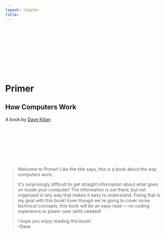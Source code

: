 ```yaml
---
layout: chapter
title:
---
```


<div style="padding-top: 10em; padding-bottom: 8em">
<h1 class="cover">Primer</h1>
<h2 class="cover">How Computers Work</h2>
<p>A book by <a href="https://www.davekilian.com/">Dave Kilian</a></p>
</div>

> Welcome to *Primer*! Like the title says, this is a book about the way computers work.
>
> It's surprisingly difficult to get straight information about what goes on inside your computer! The information is out there, but not organized in any way that makes it easy to understand. Fixing that is my goal with this book! Even though we're going to cover some technical concepts, this book will be an easy read &mdash; no coding experience or power user skillz needed!
>
> I hope you enjoy reading this book!<br>&ndash;Dave